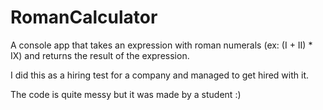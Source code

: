 # RomanCalculator

A console app that takes an expression with roman numerals (ex: (I + II) * IX) and returns the result of the expression.

I did this as a hiring test for a company and managed to get hired with it.

The code is quite messy but it was made by a student :)
